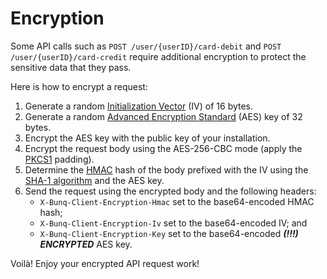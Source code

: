 # Encryption

Some API calls such as `POST /user/{userID}/card-debit` and `POST /user/{userID}/card-credit` require additional encryption to protect the sensitive data that they pass. 

Here is how to encrypt a request:

1. Generate a random [Initialization Vector](https://en.wikipedia.org/wiki/Initialization_vector) \(IV\) of 16 bytes.
2. Generate a random [Advanced Encryption Standard](https://en.wikipedia.org/wiki/Advanced_Encryption_Standard) \(AES\) key of 32 bytes.
3. Encrypt the AES key with the public key of your installation.
4. Encrypt the request body using the AES-256-CBC mode \(apply the [PKCS1](https://en.wikipedia.org/wiki/PKCS_1) padding\).
5. Determine the [HMAC](https://en.wikipedia.org/wiki/HMAC) hash of the body prefixed with the IV using the [SHA-1 algorithm](https://en.wikipedia.org/wiki/SHA-1) and the AES key.
6. Send the request using the encrypted body and the following headers: 
   * `X-Bunq-Client-Encryption-Hmac` set to the base64-encoded HMAC hash;
   * `X-Bunq-Client-Encryption-Iv` set to the base64-encoded IV; and
   * `X-Bunq-Client-Encryption-Key` set to the base64-encoded _**\(!!!\) ENCRYPTED**_ AES key.

Voilà! Enjoy your encrypted API request work!

